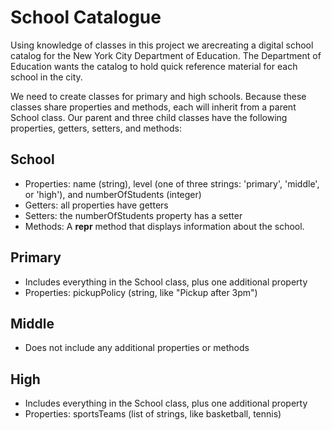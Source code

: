 # School Catalogue

Using knowledge of classes in this project we arecreating a digital school catalog for the New York City Department of Education. The Department of Education wants the catalog to hold quick reference material for each school in the city.

We need to create classes for primary and high schools. Because these classes share properties and methods, each will inherit from a parent School class. Our parent and three child classes have the following properties, getters, setters, and methods:

## School
+ Properties: name (string), level (one of three strings: 'primary', 'middle', or 'high'), and numberOfStudents (integer)
+ Getters: all properties have getters
+ Setters: the numberOfStudents property has a setter
+ Methods: A __repr__ method that displays information about the school.

## Primary

+ Includes everything in the School class, plus one additional property
+ Properties: pickupPolicy (string, like "Pickup after 3pm")

## Middle

+ Does not include any additional properties or methods

## High

+ Includes everything in the School class, plus one additional property
+ Properties: sportsTeams (list of strings, like basketball, tennis)

